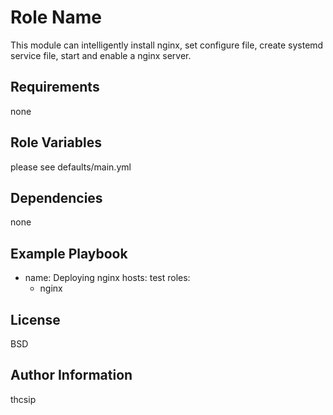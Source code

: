 Role Name
=========
This module can intelligently install nginx, set configure file, create systemd service file, start and enable a nginx server.

Requirements
------------
none

Role Variables
--------------
please see defaults/main.yml

Dependencies
------------
none

Example Playbook
----------------
- name: Deploying nginx
  hosts: test
  roles:
    - nginx

License
-------

BSD

Author Information
------------------
thcsip
